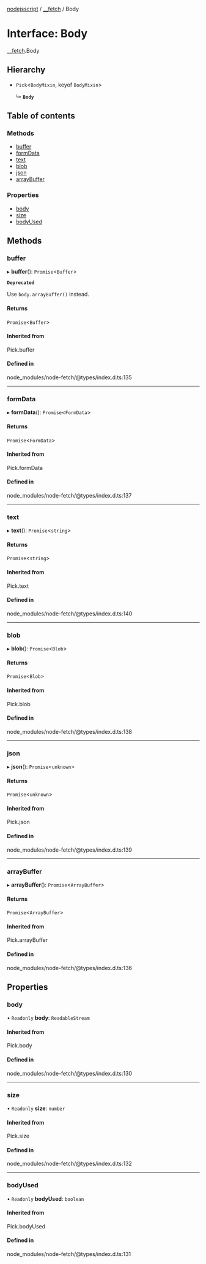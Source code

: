 [nodejsscript](../README.md) / [\_\_fetch](../modules/_fetch.md) / Body

# Interface: Body

[__fetch](../modules/_fetch.md).Body

## Hierarchy

- `Pick`<`BodyMixin`, keyof `BodyMixin`\>

  ↳ **`Body`**

## Table of contents

### Methods

- [buffer](fetch.Body.md#buffer)
- [formData](fetch.Body.md#formdata)
- [text](fetch.Body.md#text)
- [blob](fetch.Body.md#blob)
- [json](fetch.Body.md#json)
- [arrayBuffer](fetch.Body.md#arraybuffer)

### Properties

- [body](fetch.Body.md#body)
- [size](fetch.Body.md#size)
- [bodyUsed](fetch.Body.md#bodyused)

## Methods

### buffer

▸ **buffer**(): `Promise`<`Buffer`\>

**`Deprecated`**

Use `body.arrayBuffer()` instead.

#### Returns

`Promise`<`Buffer`\>

#### Inherited from

Pick.buffer

#### Defined in

node_modules/node-fetch/@types/index.d.ts:135

___

### formData

▸ **formData**(): `Promise`<`FormData`\>

#### Returns

`Promise`<`FormData`\>

#### Inherited from

Pick.formData

#### Defined in

node_modules/node-fetch/@types/index.d.ts:137

___

### text

▸ **text**(): `Promise`<`string`\>

#### Returns

`Promise`<`string`\>

#### Inherited from

Pick.text

#### Defined in

node_modules/node-fetch/@types/index.d.ts:140

___

### blob

▸ **blob**(): `Promise`<`Blob`\>

#### Returns

`Promise`<`Blob`\>

#### Inherited from

Pick.blob

#### Defined in

node_modules/node-fetch/@types/index.d.ts:138

___

### json

▸ **json**(): `Promise`<`unknown`\>

#### Returns

`Promise`<`unknown`\>

#### Inherited from

Pick.json

#### Defined in

node_modules/node-fetch/@types/index.d.ts:139

___

### arrayBuffer

▸ **arrayBuffer**(): `Promise`<`ArrayBuffer`\>

#### Returns

`Promise`<`ArrayBuffer`\>

#### Inherited from

Pick.arrayBuffer

#### Defined in

node_modules/node-fetch/@types/index.d.ts:136

## Properties

### body

• `Readonly` **body**: `ReadableStream`

#### Inherited from

Pick.body

#### Defined in

node_modules/node-fetch/@types/index.d.ts:130

___

### size

• `Readonly` **size**: `number`

#### Inherited from

Pick.size

#### Defined in

node_modules/node-fetch/@types/index.d.ts:132

___

### bodyUsed

• `Readonly` **bodyUsed**: `boolean`

#### Inherited from

Pick.bodyUsed

#### Defined in

node_modules/node-fetch/@types/index.d.ts:131
